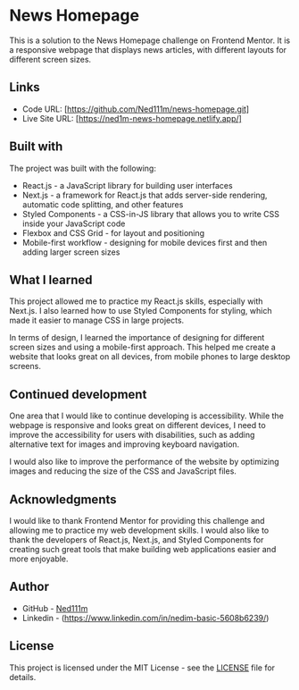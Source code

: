 # News Homepage

This is a solution to the News Homepage challenge on Frontend Mentor. It is a responsive webpage that displays news articles, with different layouts for different screen sizes.

## Links

- Code URL: [https://github.com/Ned111m/news-homepage.git]
- Live Site URL: [https://ned1m-news-homepage.netlify.app/]

## Built with

The project was built with the following:

- React.js - a JavaScript library for building user interfaces
- Next.js - a framework for React.js that adds server-side rendering, automatic code splitting, and other features
- Styled Components - a CSS-in-JS library that allows you to write CSS inside your JavaScript code
- Flexbox and CSS Grid - for layout and positioning
- Mobile-first workflow - designing for mobile devices first and then adding larger screen sizes

## What I learned

This project allowed me to practice my React.js skills, especially with Next.js. I also learned how to use Styled Components for styling, which made it easier to manage CSS in large projects.

In terms of design, I learned the importance of designing for different screen sizes and using a mobile-first approach. This helped me create a website that looks great on all devices, from mobile phones to large desktop screens.

## Continued development

One area that I would like to continue developing is accessibility. While the webpage is responsive and looks great on different devices, I need to improve the accessibility for users with disabilities, such as adding alternative text for images and improving keyboard navigation.

I would also like to improve the performance of the website by optimizing images and reducing the size of the CSS and JavaScript files.

## Acknowledgments

I would like to thank Frontend Mentor for providing this challenge and allowing me to practice my web development skills. I would also like to thank the developers of React.js, Next.js, and Styled Components for creating such great tools that make building web applications easier and more enjoyable.

## Author

- GitHub - [Ned111m](https://github.com/Ned111m)
- Linkedin - (https://www.linkedin.com/in/nedim-basic-5608b6239/)

## License

This project is licensed under the MIT License - see the [LICENSE](LICENSE) file for details.
